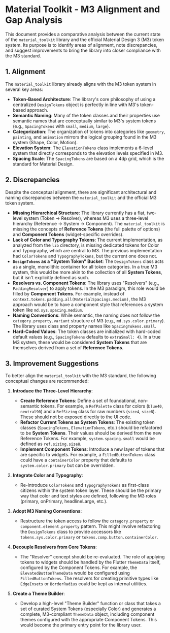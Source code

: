 # Material Toolkit - M3 Alignment and Gap Analysis

This document provides a comparative analysis between the current state of the `material_toolkit` library and the official Material Design 3 (M3) token system. Its purpose is to identify areas of alignment, note discrepancies, and suggest improvements to bring the library into closer compliance with the M3 standard.

## 1. Alignment

The `material_toolkit` library already aligns with the M3 token system in several key areas:

- **Token-Based Architecture**: The library's core philosophy of using a centralized `DesignTokens` object is perfectly in line with M3's token-based approach.
- **Semantic Naming**: Many of the token classes and their properties use semantic names that are conceptually similar to M3's system tokens (e.g., `SpacingTokens` with `small`, `medium`, `large`).
- **Categorization**: The organization of tokens into categories like `geometry`, `painting`, and `animation` mirrors the logical grouping found in the M3 system (Shape, Color, Motion).
- **Elevation System**: The `ElevationTokens` class implements a 6-level system that directly corresponds to the elevation levels specified in M3.
- **Spacing Scale**: The `SpacingTokens` are based on a 4dp grid, which is the standard for Material Design.

## 2. Discrepancies

Despite the conceptual alignment, there are significant architectural and naming discrepancies between the `material_toolkit` and the official M3 token system.

- **Missing Hierarchical Structure**: The library currently has a flat, two-level system (Token -> Resolver), whereas M3 uses a three-level hierarchy (Reference -> System -> Component). The `material_toolkit` is missing the concepts of **Reference Tokens** (the full palette of options) and **Component Tokens** (widget-specific overrides).
- **Lack of Color and Typography Tokens**: The current implementation, as analyzed from the `lib` directory, is missing dedicated tokens for Color and Typography, which are central to M3. The previous implementation had `ColorTokens` and `TypographyTokens`, but the current one does not.
- **`DesignTokens` as a "System Token" Bucket**: The `DesignTokens` class acts as a single, monolithic container for all token categories. In a true M3 system, this would be more akin to the collection of all **System Tokens**, but it isn't explicitly defined as such.
- **Resolvers vs. Component Tokens**: The library uses "Resolvers" (e.g., `PaddingResolver`) to apply tokens. In the M3 paradigm, this role would be filled by **Component Tokens**. For example, instead of `context.tokens.padding.all(MaterialSpacings.medium)`, the M3 approach would be to have a component style that references a system token like `md.sys.spacing.medium`.
- **Naming Conventions**: While semantic, the naming does not follow the `category.property.variant` structure of M3 (e.g., `md.sys.color.primary`). The library uses class and property names like `SpacingTokens.small`.
- **Hard-Coded Values**: The token classes are initialized with hard-coded default values (e.g., `SpacingTokens` defaults to `extraSmall: 4`). In a true M3 system, these would be considered **System Tokens** that are themselves derived from a set of **Reference Tokens**.

## 3. Improvement Suggestions

To better align the `material_toolkit` with the M3 standard, the following conceptual changes are recommended:

1.  **Introduce the Three-Level Hierarchy**:
    - **Create Reference Tokens**: Define a set of foundational, non-semantic tokens. For example, a `RefPalette` class for colors (`blue40`, `neutral90`) and a `RefSizing` class for raw numbers (`size4`, `size8`). These should not be exposed directly to the UI code.
    - **Refactor Current Tokens as System Tokens**: The existing token classes (`SpacingTokens`, `ElevationTokens`, etc.) should be refactored to be **System Tokens**. Their values should be derived from the new Reference Tokens. For example, `system.spacing.small` would be defined as `ref.sizing.size8`.
    - **Implement Component Tokens**: Introduce a new layer of tokens that are specific to widgets. For example, a `FilledButtonTokens` class could have a `containerColor` property that defaults to `system.color.primary` but can be overridden.

2.  **Integrate Color and Typography**:
    - Re-introduce `ColorTokens` and `TypographyTokens` as first-class citizens within the system token layer. These should be the primary way that color and text styles are defined, following the M3 roles (primary, onPrimary, headlineLarge, etc.).

3.  **Adopt M3 Naming Conventions**:
    - Restructure the token access to follow the `category.property` or `component.element.property` pattern. This might involve refactoring the `DesignTokens` class to provide accessors like `tokens.sys.color.primary` or `tokens.comp.button.containerColor`.

4.  **Decouple Resolvers from Core Tokens**:
    - The "Resolver" concept should be re-evaluated. The role of applying tokens to widgets should be handled by the Flutter `ThemeData` itself, configured by the Component Tokens. For example, the `ElevatedButtonThemeData` would be configured using `FilledButtonTokens`. The resolvers for creating primitive types like `EdgeInsets` or `BorderRadius` could be kept as internal utilities.

5.  **Create a Theme Builder**:
    - Develop a high-level "Theme Builder" function or class that takes a set of curated System Tokens (especially Color) and generates a complete, M3-compliant `ThemeData` object, including component themes configured with the appropriate Component Tokens. This would become the primary entry point for the library user.
